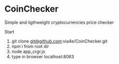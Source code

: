 # CoinChecker
Simple and ligthweight cryptocurrencies price checker

Start

1. git clone git@github.com:via4e/CoinChecker.git
2. npm i from root dir
3. node app_crgr.js
4. type in browser localhost:8063


#####